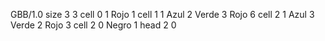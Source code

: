 <gs-board without-header> GBB/1.0
size 3 3
cell 0 1 Rojo 1 
cell 1 1 Azul 2 Verde 3 Rojo 6 
cell 2 1 Azul 3 Verde 2 Rojo 3 
cell 2 0 Negro 1 
head 2 0 </gs-board>